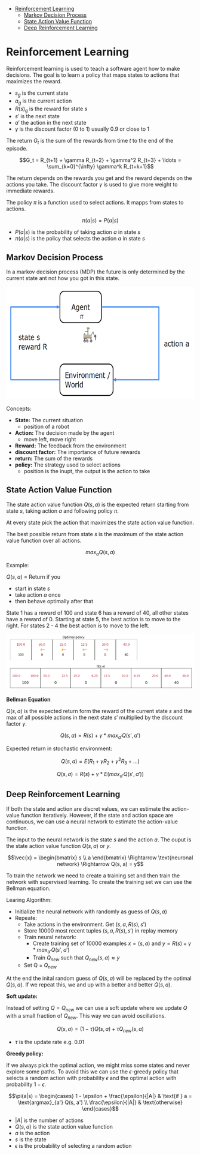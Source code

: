 - [Reinforcement Learning](#reinforcement-learning)
  - [Markov Decision Process](#markov-decision-process)
  - [State Action Value Function](#state-action-value-function)
  - [Deep Reinforcement Learning](#deep-reinforcement-learning)


# Reinforcement Learning

Reinforcement learning is used to teach a software agent  how to make decisions. The goal is to learn a policy that maps states to actions that maximizes the reward.

- $s_g$ is the current state
- $a_g$ is the current action
- $R(s)_g$ is the reward for state $s$
- $s'$ is the next state
- $a'$ the action in the next state
- $\gamma$ is the discount factor (0 to 1) usually 0.9 or close to 1

The return $G_t$ is the sum of the rewards from time $t$ to the end of the episode.
```math
G_t = R_{t+1} + \gamma R_{t+2} + \gamma^2 R_{t+3} + \ldots = \sum_{k=0}^{\infty} \gamma^k R_{t+k+1}
```
The return depends on the rewards you get and the reward depends on the actions you take.
The discount factor $\gamma$ is used to give more weight to immediate rewards.

The policy $\pi$ is a function used to select actions. It mapps from states to actions.
```math
\pi(a|s) = P(a|s)
```

- $P(a|s)$ is the probability of taking action $a$ in state $s$
- $\pi(a|s)$ is the policy that selects the action $a$ in state $s$

## Markov Decision Process

In a markov decision process (MDP) the future is only determined by the current state ant not how you got in this state.

<img src="images/mdp.png" height="300" />

Concepts:

- **State:** The current situation
  - position of a robot
- **Action:** The decision made by the agent
  - move left, move right
- **Reward:** The feedback from the environment
- **discount factor:** The importance of future rewards
- **return:** The sum of the rewards
- **policy:** The strategy used to select actions
  - position is the inupt, the output is the action to take

## State Action Value Function

The state action value function $Q(s, a)$ is the expected return starting from state $s$, taking action $a$ and following policy $\pi$.

At every state pick the action that maximizes the state action value function. 

The best possible return from state $s$ is the maximum of the state action value function over all actions.

```math
max_a Q(s, a)
```

Example:

$Q(s, a)$ = Return if you
- start in state $s$
- take action $a$ once
- then behave optimally after that


State 1 has a reward of 100 and state 6 has a reward of 40, all other states have a reward of 0. Starting at state 5, the best action is to move to the right. For states 2 - 4 the best action is to move to the left.

![alt text](images/state-action-function.png)

**Bellman Equation**

$Q(s, a)$ is the expected return form the reward of the current state $s$ and the max of all possible actions in the next state $s'$ multiplied by the discount factor $\gamma$.

```math
Q(s, a) = R(s) + \gamma * max_{a'} Q(s', a')
```

Expected return in stochastic environment:
```math
Q(s, a) = E(R_1 + \gamma R_2 + \gamma^2 R_3 + \ldots)
```
```math
Q(s, a) = R(s) + \gamma * E(max_{a'} Q(s', a'))
```

## Deep Reinforcement Learning

If both the state and action are discret values, we can estimate the action-value function iteratively. However, if the state and action space are continuous, we can use a neural network to estimate the action-value function.

The input to the neural network is the state $s$ and the action $a$. The ouput is the state action value function $Q(s, a)$ or $y$.

```math
\vec{x} = \begin{bmatrix} s \\ a \end{bmatrix} \Rightarrow \text{neuronal network} \Rightarrow  Q(s, a) = y
```

To train the network we need to create a training set and then train the network with supervised learning.
To create the training set we can use the Bellman equation.

Learing Algorithm:

- Initialize the neural network with randomly as guess of $Q(s, a)$
- Repeate:
  - Take actions in the environment. Get $(s, a, R(s), s')$
  - Store 10000 most recent tuples $(s, a, R(s), s')$ in replay memory
  - Train neural network:
    - Create training set of 10000 examples $x = (s, a)$ and $y = R(s) + \gamma * max_{a'} Q(s', a')$
    - Train $Q_{new}$ such that $Q_{new}(s, a) \approx y$
  - Set Q = $Q_{new}$

At the end the inital random guess of $Q(s, a)$ will be replaced by the optimal $Q(s, a)$.
If we repeat this, we and up with a better and better $Q(s, a)$.

**Soft update:**

Instead of setting $Q = Q_{new}$ we can use a soft update where we update $Q$ with a small fraction of $Q_{new}$. This way we can avoid oscillations.

```math
Q(s, a) = (1 - \tau) Q(s, a) + \tau Q_{new}(s, a)
```
- $\tau$ is the update rate e.g. 0.01

**Greedy policy:**

If we always pick the optimal action, we might miss some states and never explore some paths. To avoid this we can use the $\epsilon$-greedy policy that selects a random action with probability $\epsilon$ and the optimal action with probability $1 - \epsilon$.

```math
\pi(a|s) = \begin{cases}
1 - \epsilon + \frac{\epsilon}{|A|} & \text{if } a = \text{argmax}_{a'} Q(s, a') \\
\frac{\epsilon}{|A|} & \text{otherwise}
\end{cases}
```
- $|A|$ is the number of actions
- $Q(s, a)$ is the state action value function
- $a$ is the action
- $s$ is the state
- $\epsilon$ is the probability of selecting a random action
